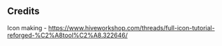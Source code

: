 ## Credits

Icon making - https://www.hiveworkshop.com/threads/full-icon-tutorial-reforged-%C2%A8tool%C2%A8.322646/
